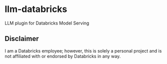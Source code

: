 # llm-databricks
LLM plugin for Databricks Model Serving

## Disclaimer

I am a Databricks employee; however, this is solely a personal project and is not affiliated with or endorsed by Databricks in any way.
